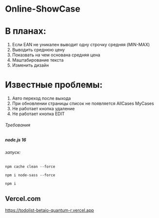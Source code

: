 # Online-ShowCase

# В планах:

1. Если EAN не уникален выводит одну строчку средняя (MIN-MAX)
2. Выводить среднюю цену 
3. Показвать на чем основана средняя цена
4. Маштабирование текста
5. Изменить дизайн

# Известные проблемы:

1. Авто переход после выхода 
2. При обновлении страницы список не появляется AllСases MyСases
3. Не работает кнопка удаление 
4. Не работает кнопка EDIT




###### Требования
##### node.js 16

###### запуск:

```
npm cache clean --force
```

```
npm i node-sass --force
```

```
npm i 
```



## Vercel.com
https://todolist-betaio-quantum-r.vercel.app
